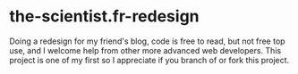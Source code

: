 # the-scientist.fr-redesign
Doing a redesign for my friend's blog, code is free to read, but not free top use,  and I welcome help from other more advanced web developers.
This project is one of my first so I appreciate if you branch of or fork this project.
